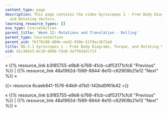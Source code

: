 ```yaml
---
content_type: page
description: This page contains the video Gyroscopes 1 - Free Body Diagrams, Torque,
  and Rotating Vectors.
learning_resource_types: []
ocw_type: CourseSection
parent_title: 'Week 12: Rotations and Translation - Rolling'
parent_type: CourseSection
parent_uid: fbf76190-d89e-eed2-930e-51f9ac3bf2a6
title: DD.3.1 Gyroscopes 1 - Free Body Diagrams, Torque, and Rotating Vectors
uid: d1c38e53-0c20-d699-f2e8-3e7f0242c713
---
```


« {{% resource_link b3f85755-e9b8-b768-41cb-cdf53171cfc6 "Previous" %}} | {{% resource_link 48a1992d-1589-8844-8e10-c62909b21e12 "Next" %}} »

{{< resource 6caeb841-1578-64b9-d7b0-142bd0f61b42 >}}

« {{% resource_link b3f85755-e9b8-b768-41cb-cdf53171cfc6 "Previous" %}} | {{% resource_link 48a1992d-1589-8844-8e10-c62909b21e12 "Next" %}} »